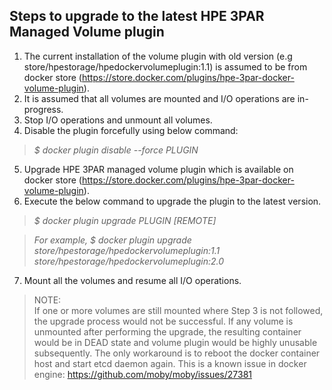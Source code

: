 ## Steps to upgrade to the latest HPE 3PAR Managed Volume plugin

1.	The current installation of the volume plugin with old version (e.g store/hpestorage/hpedockervolumeplugin:1.1) is assumed to be from docker store (https://store.docker.com/plugins/hpe-3par-docker-volume-plugin).
2.	It is assumed that all volumes are mounted and I/O operations are in-progress.
3.	Stop I/O operations and unmount all volumes.
4.	Disable the plugin forcefully using below command:

>*$ docker plugin disable --force PLUGIN*

5.	Upgrade HPE 3PAR managed volume plugin which is available on docker store (https://store.docker.com/plugins/hpe-3par-docker-volume-plugin). 
6.	Execute the below command to upgrade the plugin to the latest version.

>*$ docker plugin upgrade PLUGIN [REMOTE]*

>*For example, $ docker plugin upgrade store/hpestorage/hpedockervolumeplugin:1.1 store/hpestorage/hpedockervolumeplugin:2.0*

7. Mount all the volumes and resume all I/O operations.

> NOTE:  
> If one or more volumes are still mounted where Step 3 is not followed, the upgrade process would not be successful. If any volume is unmounted after performing the upgrade, the resulting container would be in DEAD state and volume plugin would be highly unusable subsequently. The only workaround is to reboot the docker container host and start etcd daemon again. This is a known issue in docker engine: https://github.com/moby/moby/issues/27381



